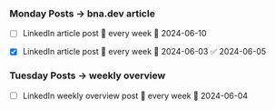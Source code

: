 ### Monday Posts -> bna.dev article
- [ ] LinkedIn article post 🔁 every week 🛫 2024-06-10
- [x] LinkedIn article post 🔁 every week 🛫 2024-06-03 ✅ 2024-06-05


### Tuesday Posts -> weekly overview
- [ ] LinkedIn weekly overview post 🔁 every week 🛫 2024-06-04
